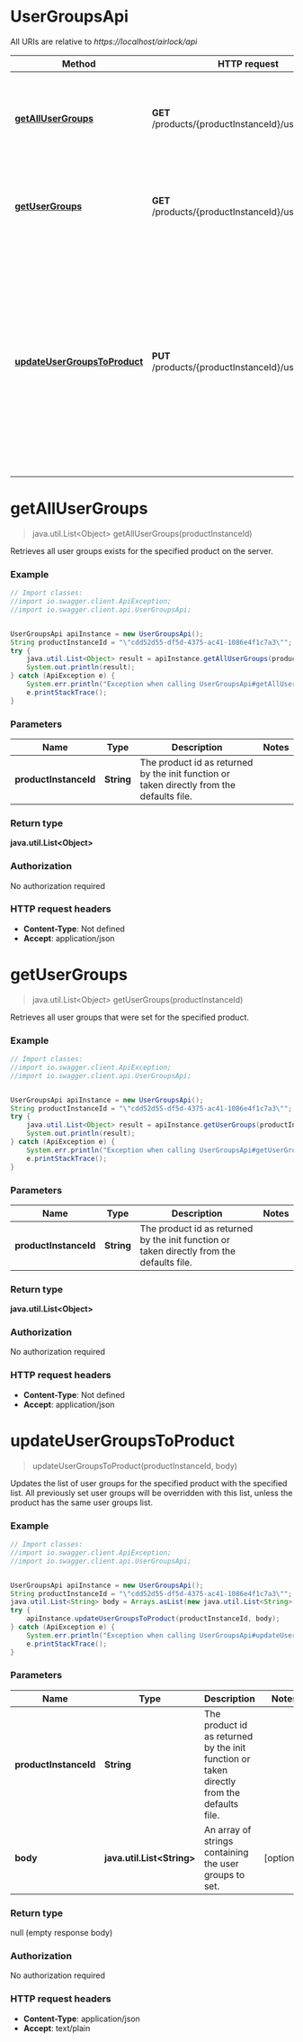 # UserGroupsApi

All URIs are relative to *https://localhost/airlock/api*

Method | HTTP request | Description
------------- | ------------- | -------------
[**getAllUserGroups**](UserGroupsApi.md#getAllUserGroups) | **GET** /products/{productInstanceId}/usergroups/all | Retrieves all user groups exists for the specified product on the server.
[**getUserGroups**](UserGroupsApi.md#getUserGroups) | **GET** /products/{productInstanceId}/usergroups | Retrieves all user groups that were set for the specified product.
[**updateUserGroupsToProduct**](UserGroupsApi.md#updateUserGroupsToProduct) | **PUT** /products/{productInstanceId}/usergroups | Updates the list of user groups for the specified product with the specified list. All previously set user groups will be overridden with this list, unless the product has the same user groups list.


<a name="getAllUserGroups"></a>
# **getAllUserGroups**
> java.util.List&lt;Object&gt; getAllUserGroups(productInstanceId)

Retrieves all user groups exists for the specified product on the server.



### Example
```java
// Import classes:
//import io.swagger.client.ApiException;
//import io.swagger.client.api.UserGroupsApi;


UserGroupsApi apiInstance = new UserGroupsApi();
String productInstanceId = "\"cdd52d55-df5d-4375-ac41-1086e4f1c7a3\""; // String | The product id as returned by the init function or taken directly from the defaults file.
try {
    java.util.List<Object> result = apiInstance.getAllUserGroups(productInstanceId);
    System.out.println(result);
} catch (ApiException e) {
    System.err.println("Exception when calling UserGroupsApi#getAllUserGroups");
    e.printStackTrace();
}
```

### Parameters

Name | Type | Description  | Notes
------------- | ------------- | ------------- | -------------
 **productInstanceId** | **String**| The product id as returned by the init function or taken directly from the defaults file. |

### Return type

**java.util.List&lt;Object&gt;**

### Authorization

No authorization required

### HTTP request headers

 - **Content-Type**: Not defined
 - **Accept**: application/json

<a name="getUserGroups"></a>
# **getUserGroups**
> java.util.List&lt;Object&gt; getUserGroups(productInstanceId)

Retrieves all user groups that were set for the specified product.



### Example
```java
// Import classes:
//import io.swagger.client.ApiException;
//import io.swagger.client.api.UserGroupsApi;


UserGroupsApi apiInstance = new UserGroupsApi();
String productInstanceId = "\"cdd52d55-df5d-4375-ac41-1086e4f1c7a3\""; // String | The product id as returned by the init function or taken directly from the defaults file.
try {
    java.util.List<Object> result = apiInstance.getUserGroups(productInstanceId);
    System.out.println(result);
} catch (ApiException e) {
    System.err.println("Exception when calling UserGroupsApi#getUserGroups");
    e.printStackTrace();
}
```

### Parameters

Name | Type | Description  | Notes
------------- | ------------- | ------------- | -------------
 **productInstanceId** | **String**| The product id as returned by the init function or taken directly from the defaults file. |

### Return type

**java.util.List&lt;Object&gt;**

### Authorization

No authorization required

### HTTP request headers

 - **Content-Type**: Not defined
 - **Accept**: application/json

<a name="updateUserGroupsToProduct"></a>
# **updateUserGroupsToProduct**
> updateUserGroupsToProduct(productInstanceId, body)

Updates the list of user groups for the specified product with the specified list. All previously set user groups will be overridden with this list, unless the product has the same user groups list.



### Example
```java
// Import classes:
//import io.swagger.client.ApiException;
//import io.swagger.client.api.UserGroupsApi;


UserGroupsApi apiInstance = new UserGroupsApi();
String productInstanceId = "\"cdd52d55-df5d-4375-ac41-1086e4f1c7a3\""; // String | The product id as returned by the init function or taken directly from the defaults file.
java.util.List<String> body = Arrays.asList(new java.util.List<String>()); // java.util.List<String> | An array of strings containing the user groups to set.
try {
    apiInstance.updateUserGroupsToProduct(productInstanceId, body);
} catch (ApiException e) {
    System.err.println("Exception when calling UserGroupsApi#updateUserGroupsToProduct");
    e.printStackTrace();
}
```

### Parameters

Name | Type | Description  | Notes
------------- | ------------- | ------------- | -------------
 **productInstanceId** | **String**| The product id as returned by the init function or taken directly from the defaults file. |
 **body** | **java.util.List&lt;String&gt;**| An array of strings containing the user groups to set. | [optional]

### Return type

null (empty response body)

### Authorization

No authorization required

### HTTP request headers

 - **Content-Type**: application/json
 - **Accept**: text/plain


